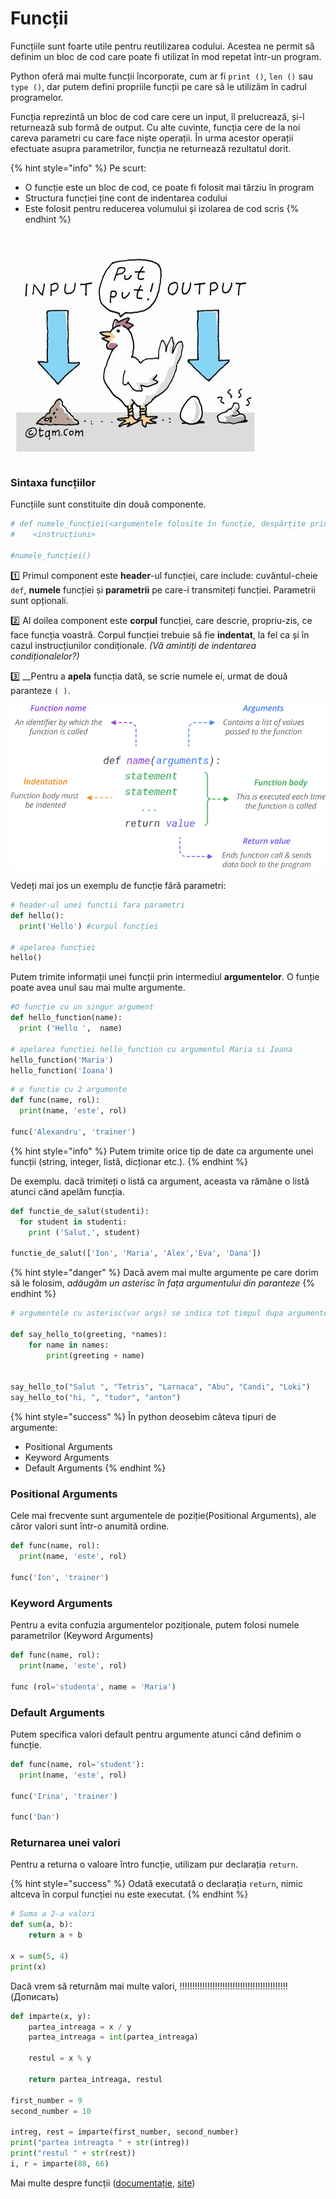 # Funcții

Funcțiile sunt foarte utile pentru reutilizarea codului. Acestea ne permit să definim un bloc de cod care poate fi utilizat în mod repetat într-un program.

Python oferă mai multe funcții încorporate, cum ar fi `print ()`, `len ()` sau `type ()`, dar putem defini propriile funcții pe care să le utilizăm în cadrul programelor.

Funcția reprezintă un bloc de cod care cere un input, îl prelucrează, și-l returnează sub formă de output. Cu alte cuvinte, funcția cere de la noi careva parametri cu care face niște operații. În urma acestor operații efectuate asupra parametrilor, funcția ne returnează rezultatul dorit.

{% hint style="info" %}
Pe scurt:

* O funcție este un bloc de cod, ce poate fi folosit mai târziu în program
* Structura funcției ține cont de indentarea codului
* Este folosit pentru reducerea volumului și izolarea de cod scris
{% endhint %}

![](../.gitbook/assets/function.jpg)

### Sintaxa funcțiilor

Funcțiile sunt constituite din două componente.

```python
# def numele_funcției(<argumentele folosite în funcție, despărțite prin virgilă>):
#    <instrucțiuni>

#numele_funcției()
```

1️⃣ Primul component este **header**-ul funcției, care include: cuvântul-cheie `def`, **numele** funcției și **parametrii** pe care-i transmiteți funcției. Parametrii sunt opționali. 

2️⃣ Al doilea component este **corpul** funcției, care descrie, propriu-zis, ce face funcția voastră. Corpul funcției trebuie să fie **indentat**, la fel ca și în cazul instrucțiunilor condiționale. _\(Vă amintiți de indentarea condiționalelor?\)_ 

3️⃣ __Pentru a **apela** funcția dată, se scrie numele ei, urmat de două paranteze `( )`.



![](../.gitbook/assets/python-function-syntax.png)

Vedeți mai jos un exemplu de funcție fără parametri:

```python
# header-ul unei functii fara parametri
def hello(): 
  print('Hello') #corpul funcției

# apelarea funcției
hello() 
```

 Putem trimite informații unei funcții prin intermediul **argumentelor**. O funție poate avea unul sau mai multe argumente.

```python
#O funcție cu un singur argument
def hello_function(name):
  print ('Hello ',  name)

# apelarea functiei hello_function cu argumentul Maria si Ioana
hello_function('Maria')
hello_function('Ioana')
```

```python
# o functie cu 2 argumente
def func(name, rol):
  print(name, 'este', rol)

func('Alexandru', 'trainer') 
```

{% hint style="info" %}
Putem trimite orice tip de date ca argumente unei funcții \(string, integer, listă, dicționar etc.\).
{% endhint %}

De exemplu. dacă trimiteți o listă ca argument, aceasta va rămâne o listă atunci când apelăm funcția.

```python
def functie_de_salut(studenti):
  for student in studenti:
    print ('Salut,', student)

functie_de_salut(['Ion', 'Maria', 'Alex','Eva', 'Dana'])
```

{% hint style="danger" %}
Dacă avem mai multe argumente pe care dorim să le folosim, _adăugăm un asterisc în fața argumentului din paranteze_
{% endhint %}

```python
# argumentele cu asterisc(var args) se indica tot timpul dupa argumentele obisnuite

def say_hello_to(greeting, *names):
    for name in names:
        print(greeting + name)


say_hello_to("Salut ", "Tetris", "Larnaca", "Abu", "Candi", "Loki")
say_hello_to("hi, ", "tudor", "anton")
```

{% hint style="success" %}
În python deosebim câteva tipuri de argumente:

* Positional Arguments
* Keyword Arguments
* Default Arguments
{% endhint %}

### Positional Arguments

Cele mai frecvente sunt argumentele de poziție\(Positional Arguments\), ale căror valori sunt într-o anumită ordine.

```python
def func(name, rol):
  print(name, 'este', rol)

func('Ion', 'trainer')  
```

### Keyword Arguments

Pentru a evita confuzia argumentelor poziționale, putem folosi numele parametrilor \(Keyword Arguments\)

```python
def func(name, rol):
  print(name, 'este', rol)

func (rol='studenta', name = 'Maria')
```

### Default Arguments

Putem specifica valori default pentru argumente atunci când definim o funcție.

```python
def func(name, rol='student'):
  print(name, 'este', rol)

func('Irina', 'trainer')

func('Dan')
```

### Returnarea unei valori

 Pentru a returna o valoare întro funcție, utilizam pur declarația `return`. 

{% hint style="success" %}
Odată executată o declarația `return`, nimic altceva în corpul funcției nu este executat.
{% endhint %}

```python
# Suma a 2-a valori
def sum(a, b):
    return a + b

x = sum(5, 4)
print(x)
```

Dacă vrem să returnăm mai multe valori, !!!!!!!!!!!!!!!!!!!!!!!!!!!!!!!!!!!!!!!!!!! \(Дописать\)

```python
def imparte(x, y):
    partea_intreaga = x / y
    partea_intreaga = int(partea_intreaga)

    restul = x % y

    return partea_intreaga, restul

first_number = 9
second_number = 10

intreg, rest = imparte(first_number, second_number)
print("partea intreagta " + str(intreg))
print("restul " + str(rest))
i, r = imparte(88, 66)
```

Mai multe despre funcții \([documentație](https://docs.python.org/3/tutorial/controlflow.html#defining-functions), [site](https://www.geeksforgeeks.org/python-functions/)\)

